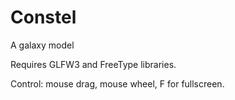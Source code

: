 # Constel
A galaxy model

Requires GLFW3 and FreeType libraries.

Control: mouse drag, mouse wheel, F for fullscreen.